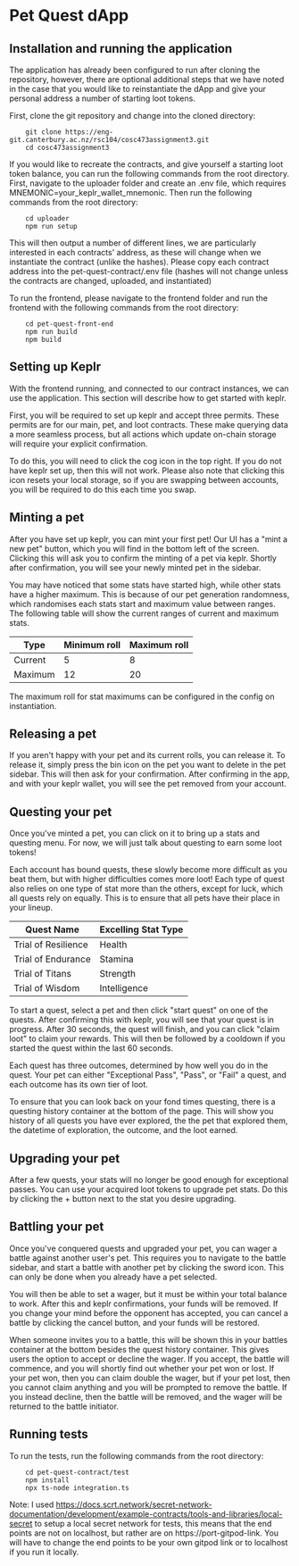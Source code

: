 # Pet Quest dApp

## Installation and running the application

The application has already been configured to run after cloning the repository, however, 
there are optional additional steps that we have noted in the case that you would like to reinstantiate the 
dApp and give your personal address a number of starting loot tokens. 

First, clone the git repository and change into the cloned directory:
```
    git clone https://eng-git.canterbury.ac.nz/rsc104/cosc473assignment3.git
    cd cosc473assignment3
```

If you would like to recreate the contracts, and give yourself a starting loot token balance,
you can run the following commands from the root directory. First, navigate to the uploader
folder and create an .env file, which requires MNEMONIC=your_keplr_wallet_mnemonic. Then run
the following commands from the root directory:

```
    cd uploader
    npm run setup
```

This will then output a number of different lines, we are particularly interested in each contracts'
address, as these will change when we instantiate the contract (unlike the hashes). Please copy each
contract address into the pet-quest-contract/.env file (hashes will not change unless the contracts
are changed, uploaded, and instantiated)

To  run the frontend, please navigate to the frontend folder and run the frontend with the following
commands from the root directory:
```
    cd pet-quest-front-end
    npm run build
    npm build
```

## Setting up Keplr

With the frontend running, and connected to our contract instances, we can use the application. This
section will describe how to get started with keplr.

First, you will be required to set up keplr and accept three permits. These permits are for our main,
pet, and loot contracts. These make querying data a more seamless process, but all actions which
update on-chain storage will require your explicit confirmation.

To do this, you will need to click the cog icon in the top right. If you do not have keplr set up, 
then this will not work. Please also note that clicking this icon resets your local storage, so
if you are swapping between accounts, you will be required to do this each time you swap. 

## Minting a pet

After you have set up keplr, you can mint your first pet! Our UI has a "mint a new pet" button, 
which you will find in the bottom left of the screen. Clicking this will ask you to confirm the minting of a pet
via keplr. Shortly after confirmation, you will see your newly minted pet in the sidebar. 

You may have noticed that some stats have started high, while other stats have a higher maximum. 
This is because of our pet generation randomness, which randomises each stats start and maximum 
value between ranges. The following table will show the current ranges of current and maximum stats.

| Type     | Minimum roll | Maximum roll |
|----------|--------------|--------------|
| Current  | 5            | 8            |
| Maximum  | 12           | 20           |

The maximum roll for stat maximums can be configured in the config on instantiation.

## Releasing a pet

If you aren't happy with your pet and its current rolls, you can release it. To release it, simply
press the bin icon on the pet you want to delete in the pet sidebar. This will then ask for your confirmation. After
confirming in the app, and with your keplr wallet, you will see the pet removed from your account.

## Questing your pet

Once you've minted a pet, you can click on it to bring up a stats and questing menu. For now, we
will just talk about questing to earn some loot tokens!

Each account has bound quests, these slowly become more difficult as you beat them, but with higher
difficulties comes more loot! Each type of quest also relies on one type of stat more than the others, 
except for luck, which all quests rely on equally. This is to ensure that all pets have their place 
in your lineup.

| Quest Name          | Excelling Stat Type |
|---------------------|---------------------|
| Trial of Resilience | Health              |
| Trial of Endurance  | Stamina             |
| Trial of Titans     | Strength            |
| Trial of Wisdom     | Intelligence        |

To start a quest, select a pet and then click "start quest" on one of the quests. After
confirming this with keplr, you will see that your quest is in progress. After 30 seconds, 
the quest will finish, and you can click "claim loot" to claim your rewards. This will then be
followed by a cooldown if you started the quest within the last 60 seconds. 

Each quest has three outcomes, determined by how well you do in the quest. Your pet can either 
"Exceptional Pass", "Pass", or "Fail" a quest, and each outcome has its own tier of loot.

To ensure that you can look back on your fond times questing, there is a questing history container
at the bottom of the page. This will show you history of all quests you have ever explored, the
the pet that explored them, the datetime of exploration, the outcome, and the loot earned.

## Upgrading your pet

After a few quests, your stats will no longer be good enough for exceptional passes. You
can use your acquired loot tokens to upgrade pet stats. Do this by clicking the + button next to
the stat you desire upgrading. 

## Battling your pet

Once you've conquered quests and upgraded your pet, you can wager a battle against another user's
pet. This requires you to navigate to the battle sidebar, and start a battle with another pet by
clicking the sword icon. This can only be done when you already have a pet selected. 

You will then be able to set a wager, but it must be within your total balance to work.
After this and keplr confirmations, your funds will be removed. If you change your mind before
the opponent has accepted, you can cancel a battle by clicking the cancel button, and your funds
will be restored. 

When someone invites you to a battle, this will be shown this in your battles container at the bottom
besides the quest history container. This gives users the option to accept or decline the wager. 
If you accept, the battle will commence, and you will shortly find out whether your pet won or lost. 
If your pet won, then you can claim double the wager, but if your pet lost, then you cannot claim 
anything and you will be prompted to remove the battle. If you instead decline, then the battle will be 
removed, and the wager will be returned to the battle initiator. 

## Running tests

To run the tests, run the following commands from the root directory:

```
    cd pet-quest-contract/test
    npm install
    npx ts-node integration.ts
```

Note: I used https://docs.scrt.network/secret-network-documentation/development/example-contracts/tools-and-libraries/local-secret
to setup a local secret network for tests, this means that the end points are not 
on localhost, but rather are on https://port-gitpod-link. You will have to change
the end points to be your own gitpod link or to localhost if you run it locally.